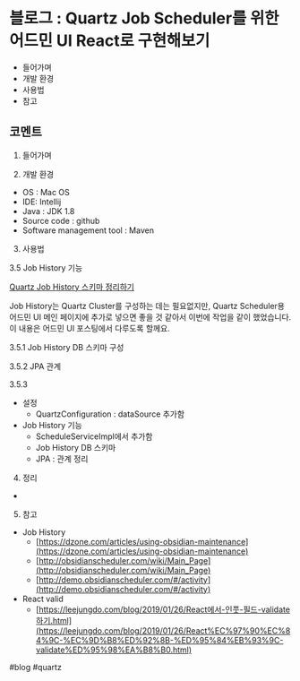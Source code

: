 # 블로그 : Quartz Job Scheduler를 위한 어드민 UI React로 구현해보기
* 들어가며
* 개발 환경
* 사용법
* 참고

**코멘트**
-

1. 들어가며

2. 개발 환경

* OS : Mac OS
* IDE: Intellij
* Java : JDK 1.8
* Source code : github
* Software management tool : Maven

3. 사용법

3.5 Job History 기능

[Quartz Job History 스키마 정리하기](evernote:///view/838797/s7/e352142e-715a-4b66-b091-8c28d1689465/e352142e-715a-4b66-b091-8c28d1689465/)

Job History는 Quartz Cluster를 구성하는 데는 필요없지만, Quartz Scheduler용 어드민 UI 메인 페이지에 추가로 넣으면 좋을 것 같아서 이번에 작업을 같이 했었습니다. 이 내용은 어드민 UI 포스팅에서 다루도록 할께요.

3.5.1 Job History DB 스키마 구성

3.5.2 JPA 관계

3.5.3

* 설정
	* QuartzConfiguration : dataSource 추가함
* Job History 기능
	* ScheduleServiceImpl에서 추가함
	* Job History DB 스키마
	* JPA : 관계 정리

4. 정리
-

5. 참고

* Job History
	* [https://dzone.com/articles/using-obsidian-maintenance](https://dzone.com/articles/using-obsidian-maintenance)
	* [http://obsidianscheduler.com/wiki/Main_Page](http://obsidianscheduler.com/wiki/Main_Page)
	* [http://demo.obsidianscheduler.com/#/activity](http://demo.obsidianscheduler.com/#/activity)
* React valid
	* [https://leejungdo.com/blog/2019/01/26/React에서-인풋-필드-validate하기.html](https://leejungdo.com/blog/2019/01/26/React%EC%97%90%EC%84%9C-%EC%9D%B8%ED%92%8B-%ED%95%84%EB%93%9C-validate%ED%95%98%EA%B8%B0.html)

#blog #quartz